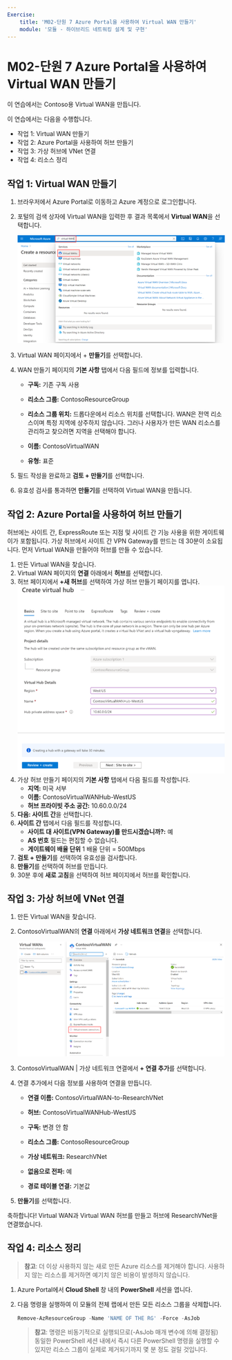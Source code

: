 ```yaml
---
Exercise:
    title: 'M02-단원 7 Azure Portal을 사용하여 Virtual WAN 만들기'
    module: '모듈 - 하이브리드 네트워킹 설계 및 구현'
---
```


# M02-단원 7 Azure Portal을 사용하여 Virtual WAN 만들기


이 연습에서는 Contoso용 Virtual WAN을 만듭니다.

이 연습에서는 다음을 수행합니다.

+ 작업 1: Virtual WAN 만들기
+ 작업 2: Azure Portal을 사용하여 허브 만들기
+ 작업 3: 가상 허브에 VNet 연결
+ 작업 4: 리소스 정리



## 작업 1: Virtual WAN 만들기

1. 브라우저에서 Azure Portal로 이동하고 Azure 계정으로 로그인합니다.

2. 포털의 검색 상자에 Virtual WAN을 입력한 후 결과 목록에서 **Virtual WAN**을 선택합니다.

   ![Azure Portal에서 Virtual WAN 검색](../media/search-for-virtual-wan.png)

 

3. Virtual WAN 페이지에서 + **만들기**를 선택합니다. 

4. WAN 만들기 페이지의 **기본 사항** 탭에서 다음 필드에 정보를 입력합니다.

   - **구독:** 기존 구독 사용

   - **리소스 그룹:** ContosoResourceGroup

   - **리소스 그룹 위치:** 드롭다운에서 리소스 위치를 선택합니다. WAN은 전역 리소스이며 특정 지역에 상주하지 않습니다. 그러나 사용자가 만든 WAN 리소스를 관리하고 찾으려면 지역을 선택해야 합니다.

   - **이름:** ContosoVirtualWAN

   - **유형:** 표준 

5. 필드 작성을 완료하고 **검토 + 만들기**를 선택합니다.

6. 유효성 검사를 통과하면 **만들기**를 선택하여 Virtual WAN을 만듭니다.

## 작업 2: Azure Portal을 사용하여 허브 만들기

허브에는 사이트 간, ExpressRoute 또는 지점 및 사이트 간 기능 사용을 위한 게이트웨이가 포함됩니다. 가상 허브에서 사이트 간 VPN Gateway를 만드는 데 30분이 소요됩니다. 먼저 Virtual WAN을 만들어야 허브를 만들 수 있습니다.

1. 만든 Virtual WAN을 찾습니다. 
2. Virtual WAN 페이지의 **연결** 아래에서 **허브**를 선택합니다.
3. 허브 페이지에서 **+새 허브**를 선택하여 가상 허브 만들기 페이지를 엽니다.
   ![가상 허브 만들기 기본 사항 탭](../media/create-vwan-hub.png)
4. 가상 허브 만들기 페이지의 **기본 사항** 탭에서 다음 필드를 작성합니다.
   - **지역:** 미국 서부
   - **이름:** ContosoVirtualWANHub-WestUS
   - **허브 프라이빗 주소 공간:** 10.60.0.0/24
5. **다음: 사이트 간**을 선택합니다.
6. **사이트 간** 탭에서 다음 필드를 작성합니다.
   - **사이트 대 사이트(VPN Gateway)를 만드시겠습니까?:** 예
   - **AS 번호** 필드는 편집할 수 없습니다.
   - **게이트웨이 배율 단위** 1 배율 단위 = 500Mbps
7. **검토 + 만들기**를 선택하여 유효성을 검사합니다.
8. **만들기**를 선택하여 허브를 만듭니다. 
9. 30분 후에 **새로 고침**을 선택하여 허브 페이지에서 허브를 확인합니다. 

## 작업 3: 가상 허브에 VNet 연결

1. 만든 Virtual WAN을 찾습니다. 

2. ContosoVirtualWAN의 **연결** 아래에서 **가상 네트워크 연결**을 선택합니다.

   ![가상 네트워크 연결이 강조 표시된 Virtual WAN 구성 페이지](../media/connect-vnet-to-virtual-hub.png)

3. ContosoVirtualWAN | 가상 네트워크 연결에서 **+ 연결 추가**를 선택합니다.

4. 연결 추가에서 다음 정보를 사용하여 연결을 만듭니다.

   - **연결 이름:** ContosoVirtualWAN-to-ResearchVNet

   - **허브:** ContosoVirtualWANHub-WestUS

   - **구독:** 변경 안 함

   - **리소스 그룹:** ContosoResourceGroup

   - **가상 네트워크:** ResearchVNet

   - **없음으로 전파:** 예

   - **경로 테이블 연결:** 기본값

5. **만들기**를 선택합니다.

 

축하합니다! Virtual WAN과 Virtual WAN 허브를 만들고 허브에 ResearchVNet을 연결했습니다.

## 작업 4: 리소스 정리

   >**참고**: 더 이상 사용하지 않는 새로 만든 Azure 리소스를 제거해야 합니다. 사용하지 않는 리소스를 제거하면 예기치 않은 비용이 발생하지 않습니다.

1. Azure Portal에서 **Cloud Shell** 창 내의 **PowerShell** 세션을 엽니다.

1. 다음 명령을 실행하여 이 모듈의 전체 랩에서 만든 모든 리소스 그룹을 삭제합니다.

   ```powershell
   Remove-AzResourceGroup -Name 'NAME OF THE RG' -Force -AsJob
   ```

    >**참고**: 명령은 비동기적으로 실행되므로(-AsJob 매개 변수에 의해 결정됨) 동일한 PowerShell 세션 내에서 즉시 다른 PowerShell 명령을 실행할 수 있지만 리소스 그룹이 실제로 제거되기까지 몇 분 정도 걸릴 것입니다.
